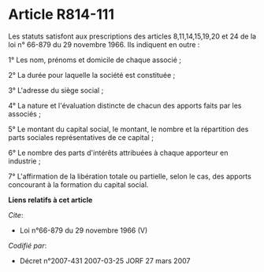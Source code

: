 # Article R814-111

Les statuts satisfont aux prescriptions des articles 8,11,14,15,19,20 et 24 de la loi n° 66-879 du 29 novembre 1966. Ils
indiquent en outre : 

1° Les nom, prénoms et domicile de chaque associé ; 

2° La durée pour laquelle la société est constituée ; 

3° L'adresse du siège social ; 

4° La nature et l'évaluation distincte de chacun des apports faits par les associés ; 

5° Le montant du capital social, le montant, le nombre et la répartition des parts sociales représentatives de ce capital ; 

6° Le nombre des parts d'intérêts attribuées à chaque apporteur en industrie ; 

7° L'affirmation de la libération totale ou partielle, selon le cas, des apports concourant à la formation du capital social.

**Liens relatifs à cet article**

_Cite_:

  - Loi n°66-879 du 29 novembre 1966 (V)

_Codifié par_:

  - Décret n°2007-431 2007-03-25 JORF 27 mars 2007
